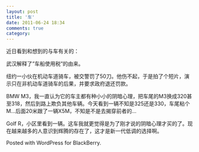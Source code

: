 ```yaml
---
layout: post
title: '车'
date: 2011-06-24 18:34
comments: true
category: 
---
```

    

近日看到和想到的与车有关的：

武汉解释了”车船使用税”的由来。

纽约一小伙在机动车道骑车，被交警罚了50刀。他伤不起，于是拍了个短片，演示只在非机动车道骑车的后果，并要求政府退还罚款。

BMW M3，我一直认为它的车主都有种小小的阴暗心理，把车尾的M3换成320甚至318，然后到路上欺负其他车辆。今天看到一辆不知是325还是330，车尾粘个M…后面20米跟了一辆X5M，不知是不是去揭穿前者的…

Golf R，小区里看到一辆。这车我就更觉得是为了刚才说的阴暗心理才买的了。现在越来越多的人意识到辉腾的存在了，这才是新一代低调的选择啊。 

Posted with WordPress for BlackBerry.
